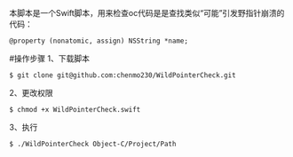 本脚本是一个Swift脚本，用来检查oc代码是是查找类似“可能”引发野指针崩溃的代码：
```
@property (nonatomic, assign) NSString *name;
```
#操作步骤
1、下载脚本
```
$ git clone git@github.com:chenmo230/WildPointerCheck.git
```
2、更改权限
```
$ chmod +x WildPointerCheck.swift
```
3、执行
```
$ ./WildPointerCheck Object-C/Project/Path
```